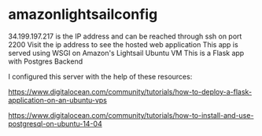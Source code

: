 # amazonlightsailconfig


34.199.197.217 is the IP address and can be reached through ssh on port 2200
Visit the ip address to see the hosted web application
This app is served using WSGI on Amazon's Lightsail Ubuntu VM
This is a Flask app with Postgres Backend


I configured this server with the help of these resources:

https://www.digitalocean.com/community/tutorials/how-to-deploy-a-flask-application-on-an-ubuntu-vps

https://www.digitalocean.com/community/tutorials/how-to-install-and-use-postgresql-on-ubuntu-14-04
